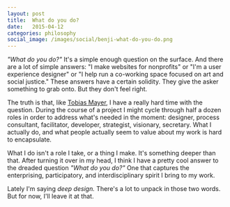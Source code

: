 ```yaml
---
layout: post
title:  What do you do?
date:   2015-04-12
categories: philosophy
social_image: /images/social/benji-what-do-you-do.png
---
```


_"What do you do?"_ It's a simple enough question on the surface. And there are a lot of simple answers: "I make websites for nonprofits" or "I'm a user experience designer" or "I help run a co-working space focused on art and social justice." These answers have a certain solidity. They give the asker something to grab onto. But they don't feel right.

The truth is that, like [Tobias Mayer](http://bizcraft.tumblr.com/post/112742470752/what-do-you-do), I have a really hard time with the question. During the course of a project I might cycle through half a dozen roles in order to address what's needed in the moment: designer, process consultant, facilitator, developer, strategist, visionary, secretary. What I actually do, and what people actually seem to value about my work is hard to encapsulate.

What I do isn't a role I take, or a thing I make. It's something deeper than that. After turning it over in my head, I think I have a pretty cool answer to the dreaded question _"What do you do?"_ One that captures the enterprising, participatory, and interdisciplinary spirit I bring to my work.

Lately I'm saying _deep design._ There's a lot to unpack in those two words. But for now, I'll leave it at that.
